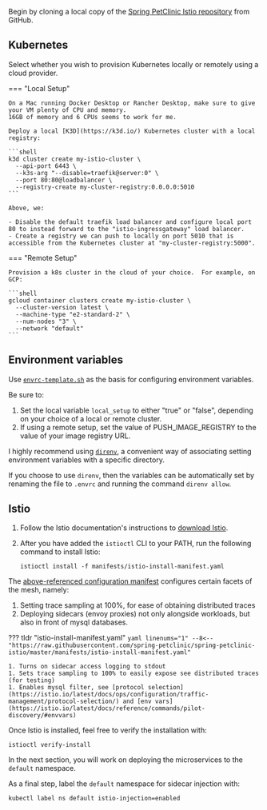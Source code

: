 
Begin by cloning a local copy of the [Spring PetClinic Istio repository](https://github.com/spring-petclinic/spring-petclinic-istio) from GitHub.

## Kubernetes

Select whether you wish to provision Kubernetes locally or remotely using a cloud provider.

=== "Local Setup"

    On a Mac running Docker Desktop or Rancher Desktop, make sure to give your VM plenty of CPU and memory.
    16GB of memory and 6 CPUs seems to work for me.

    Deploy a local [K3D](https://k3d.io/) Kubernetes cluster with a local registry:

    ```shell
    k3d cluster create my-istio-cluster \
      --api-port 6443 \
      --k3s-arg "--disable=traefik@server:0" \
      --port 80:80@loadbalancer \
      --registry-create my-cluster-registry:0.0.0.0:5010
    ```

    Above, we:

    - Disable the default traefik load balancer and configure local port 80 to instead forward to the "istio-ingressgateway" load balancer.
    - Create a registry we can push to locally on port 5010 that is accessible from the Kubernetes cluster at "my-cluster-registry:5000".

=== "Remote Setup"

    Provision a k8s cluster in the cloud of your choice.  For example, on GCP:

    ```shell
    gcloud container clusters create my-istio-cluster \
      --cluster-version latest \
      --machine-type "e2-standard-2" \
      --num-nodes "3" \
      --network "default"
    ```

## Environment variables

Use [`envrc-template.sh`](https://github.com/spring-petclinic/spring-petclinic-istio/blob/master/envrc-template.sh) as the basis for configuring environment variables.

Be sure to:

1. Set the local variable `local_setup` to either "true" or "false", depending on your choice of a local or remote cluster.
1. If using a remote setup, set the value of PUSH_IMAGE_REGISTRY to the value of your image registry URL.

I highly recommend using [`direnv`](https://direnv.net/), a convenient way of associating setting environment variables with a specific directory.

If you choose to use `direnv`, then the variables can be automatically set by renaming the file to `.envrc` and running the command `direnv allow`.

## Istio

1. Follow the Istio documentation's instructions to [download Istio](https://istio.io/latest/docs/setup/getting-started/#download).

1. After you have added the `istioctl` CLI to your PATH, run the following command to install Istio:

    ```shell
    istioctl install -f manifests/istio-install-manifest.yaml
    ```

The [above-referenced configuration manifest](https://github.com/spring-petclinic/spring-petclinic-istio/blob/master/manifests/istio-install-manifest.yaml) configures certain facets of the mesh, namely:

1. Setting trace sampling at 100%, for ease of obtaining distributed traces
1. Deploying sidecars (envoy proxies) not only alongside workloads, but also in front of mysql databases.

??? tldr "istio-install-manifest.yaml"
    ```yaml linenums="1"
    --8<-- "https://raw.githubusercontent.com/spring-petclinic/spring-petclinic-istio/master/manifests/istio-install-manifest.yaml"
    ```

    1. Turns on sidecar access logging to stdout
    1. Sets trace sampling to 100% to easily expose see distributed traces (for testing)
    1. Enables mysql filter, see [protocol selection](https://istio.io/latest/docs/ops/configuration/traffic-management/protocol-selection/) and [env vars](https://istio.io/latest/docs/reference/commands/pilot-discovery/#envvars)

Once Istio is installed, feel free to verify the installation with:

```shell
istioctl verify-install
```

In the next section, you will work on deploying the microservices to the `default` namespace.

As a final step, label the `default` namespace for sidecar injection with:

```shell
kubectl label ns default istio-injection=enabled
```
